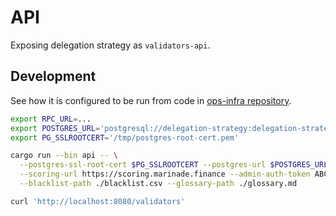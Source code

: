 # API

Exposing delegation strategy as `validators-api`.

## Development

See how it is configured to be run from code in [ops-infra repository](https://github.com/marinade-finance/ops-infra/blob/master/argocd/delegation-strategy/overlays/prod/kustomization.yaml). 

```bash
export RPC_URL=...
export POSTGRES_URL='postgresql://delegation-strategy:delegation-strategy@localhost:5432/delegation-strategy'
export PG_SSLROOTCERT='/tmp/postgres-root-cert.pem'

cargo run --bin api -- \
  --postgres-ssl-root-cert $PG_SSLROOTCERT --postgres-url $POSTGRES_URL \
  --scoring-url https://scoring.marinade.finance --admin-auth-token ABCD \
  --blacklist-path ./blacklist.csv --glossary-path ./glossary.md
```

```bash
curl 'http://localhost:8080/validators'
```
